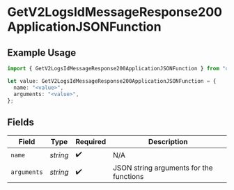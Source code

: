 # GetV2LogsIdMessageResponse200ApplicationJSONFunction

## Example Usage

```typescript
import { GetV2LogsIdMessageResponse200ApplicationJSONFunction } from "orq-poc-typescript-multi-env-version/models/operations";

let value: GetV2LogsIdMessageResponse200ApplicationJSONFunction = {
  name: "<value>",
  arguments: "<value>",
};
```

## Fields

| Field                                   | Type                                    | Required                                | Description                             |
| --------------------------------------- | --------------------------------------- | --------------------------------------- | --------------------------------------- |
| `name`                                  | *string*                                | :heavy_check_mark:                      | N/A                                     |
| `arguments`                             | *string*                                | :heavy_check_mark:                      | JSON string arguments for the functions |